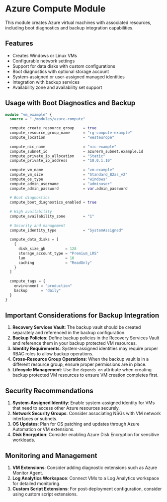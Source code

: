 # Azure Compute Module

This module creates Azure virtual machines with associated resources, including boot diagnostics and backup integration capabilities.

## Features

- Creates Windows or Linux VMs
- Configurable network settings
- Support for data disks with custom configurations
- Boot diagnostics with optional storage account
- System-assigned or user-assigned managed identities
- Integration with backup services
- Availability zone and availability set support

## Usage with Boot Diagnostics and Backup

```terraform
module "vm_example" {
  source = "./modules/azure-compute"

  compute_create_resource_group    = true
  compute_resource_group_name      = "rg-compute-example"
  compute_location                 = "westeurope"
  
  compute_nic_name                 = "nic-example"
  compute_subnet_id                = azurerm_subnet.example.id
  compute_private_ip_allocation    = "Static"
  compute_private_ip_address       = "10.0.1.10"
  
  compute_vm_name                  = "vm-example"
  compute_vm_size                  = "Standard_B2as_v2"
  compute_os_type                  = "windows"
  compute_admin_username           = "adminuser"
  compute_admin_password           = var.admin_password
  
  # Boot diagnostics
  compute_boot_diagnostics_enabled = true
  
  # High availability
  compute_availability_zone        = "1"
  
  # Security and management
  compute_identity_type            = "SystemAssigned"
  
  compute_data_disks = [
    {
      disk_size_gb         = 128
      storage_account_type = "Premium_LRS"
      lun                  = 10
      caching              = "ReadOnly"
    }
  ]
  
  compute_tags = {
    environment = "production"
    backup      = "daily"
  }
}
```

## Important Considerations for Backup Integration

1. **Recovery Services Vault**: The backup vault should be created separately and referenced in the backup configuration.
2. **Backup Policies**: Define backup policies in the Recovery Services Vault and reference them in your backup protected VM resources.
3. **Identity Requirements**: System-assigned identities may require proper RBAC roles to allow backup operations.
4. **Cross-Resource Group Operations**: When the backup vault is in a different resource group, ensure proper permissions are in place.
5. **Lifecycle Management**: Use the `depends_on` attribute when creating backup protected VM resources to ensure VM creation completes first.

## Security Recommendations

1. **System-Assigned Identity**: Enable system-assigned identity for VMs that need to access other Azure resources securely.
2. **Network Security Groups**: Consider associating NSGs with VM network interfaces or subnets.
3. **OS Updates**: Plan for OS patching and updates through Azure Automation or VM extensions.
4. **Disk Encryption**: Consider enabling Azure Disk Encryption for sensitive workloads.

## Monitoring and Management

1. **VM Extensions**: Consider adding diagnostic extensions such as Azure Monitor Agent.
2. **Log Analytics Workspace**: Connect VMs to a Log Analytics workspace for detailed monitoring.
3. **Custom Script Extensions**: For post-deployment configuration, consider using custom script extensions.

